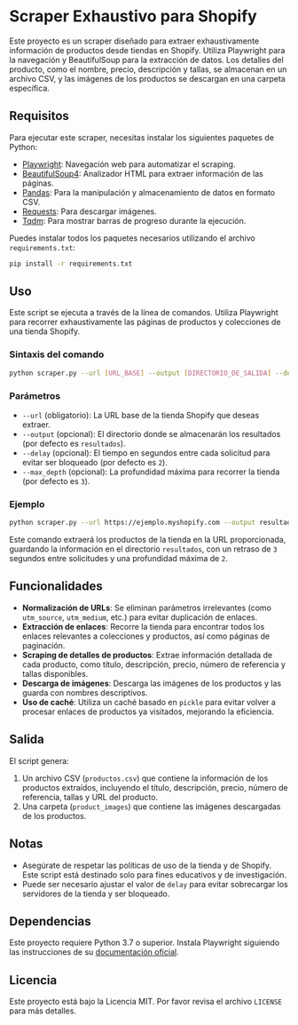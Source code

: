 # Scraper Exhaustivo para Shopify

Este proyecto es un scraper diseñado para extraer exhaustivamente información de productos desde tiendas en Shopify. Utiliza Playwright para la navegación y BeautifulSoup para la extracción de datos. Los detalles del producto, como el nombre, precio, descripción y tallas, se almacenan en un archivo CSV, y las imágenes de los productos se descargan en una carpeta específica.

## Requisitos

Para ejecutar este scraper, necesitas instalar los siguientes paquetes de Python:

- [Playwright](https://playwright.dev/python/docs/intro): Navegación web para automatizar el scraping.
- [BeautifulSoup4](https://pypi.org/project/beautifulsoup4/): Analizador HTML para extraer información de las páginas.
- [Pandas](https://pandas.pydata.org/): Para la manipulación y almacenamiento de datos en formato CSV.
- [Requests](https://pypi.org/project/requests/): Para descargar imágenes.
- [Tqdm](https://github.com/tqdm/tqdm): Para mostrar barras de progreso durante la ejecución.

Puedes instalar todos los paquetes necesarios utilizando el archivo `requirements.txt`:

```sh
pip install -r requirements.txt
```

## Uso

Este script se ejecuta a través de la línea de comandos. Utiliza Playwright para recorrer exhaustivamente las páginas de productos y colecciones de una tienda Shopify.

### Sintaxis del comando

```sh
python scraper.py --url [URL_BASE] --output [DIRECTORIO_DE_SALIDA] --delay [DELAY] --max_depth [PROFUNDIDAD_MAXIMA]
```

### Parámetros

- `--url` (obligatorio): La URL base de la tienda Shopify que deseas extraer.
- `--output` (opcional): El directorio donde se almacenarán los resultados (por defecto es `resultados`).
- `--delay` (opcional): El tiempo en segundos entre cada solicitud para evitar ser bloqueado (por defecto es `2`).
- `--max_depth` (opcional): La profundidad máxima para recorrer la tienda (por defecto es `3`).

### Ejemplo

```sh
python scraper.py --url https://ejemplo.myshopify.com --output resultados --delay 3 --max_depth 2
```

Este comando extraerá los productos de la tienda en la URL proporcionada, guardando la información en el directorio `resultados`, con un retraso de `3` segundos entre solicitudes y una profundidad máxima de `2`.

## Funcionalidades

- **Normalización de URLs**: Se eliminan parámetros irrelevantes (como `utm_source`, `utm_medium`, etc.) para evitar duplicación de enlaces.
- **Extracción de enlaces**: Recorre la tienda para encontrar todos los enlaces relevantes a colecciones y productos, así como páginas de paginación.
- **Scraping de detalles de productos**: Extrae información detallada de cada producto, como título, descripción, precio, número de referencia y tallas disponibles.
- **Descarga de imágenes**: Descarga las imágenes de los productos y las guarda con nombres descriptivos.
- **Uso de caché**: Utiliza un caché basado en `pickle` para evitar volver a procesar enlaces de productos ya visitados, mejorando la eficiencia.

## Salida

El script genera:

1. Un archivo CSV (`productos.csv`) que contiene la información de los productos extraídos, incluyendo el título, descripción, precio, número de referencia, tallas y URL del producto.
2. Una carpeta (`product_images`) que contiene las imágenes descargadas de los productos.

## Notas

- Asegúrate de respetar las políticas de uso de la tienda y de Shopify. Este script está destinado solo para fines educativos y de investigación.
- Puede ser necesario ajustar el valor de `delay` para evitar sobrecargar los servidores de la tienda y ser bloqueado.

## Dependencias

Este proyecto requiere Python 3.7 o superior. Instala Playwright siguiendo las instrucciones de su [documentación oficial](https://playwright.dev/python/docs/intro).

## Licencia

Este proyecto está bajo la Licencia MIT. Por favor revisa el archivo `LICENSE` para más detalles.

